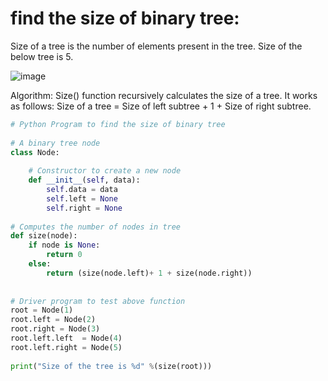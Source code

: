 # find the size of binary tree:

Size of a tree is the number of elements present in the tree. Size of the below tree is 5. 


![image](https://user-images.githubusercontent.com/35987583/153536585-0df71bc0-3fa7-4bf6-818c-1a5839aca205.png)


Algorithm:
Size() function recursively calculates the size of a tree. It works as follows:
Size of a tree = Size of left subtree + 1 + Size of right subtree.

```python
# Python Program to find the size of binary tree
 
# A binary tree node
class Node:
 
    # Constructor to create a new node
    def __init__(self, data):
        self.data = data
        self.left = None
        self.right = None
 
# Computes the number of nodes in tree
def size(node):
    if node is None:
        return 0
    else:
        return (size(node.left)+ 1 + size(node.right))
 
 
# Driver program to test above function
root = Node(1)
root.left = Node(2)
root.right = Node(3)
root.left.left  = Node(4)
root.left.right = Node(5)
 
print("Size of the tree is %d" %(size(root)))
```
